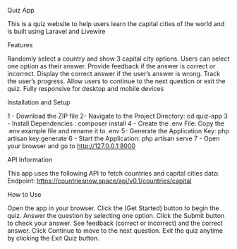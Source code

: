 Quiz App

This is a quiz website to help users learn the capital cities of the world and is built using Laravel and Livewire


Features

Randomly select a country and show 3 capital city options.
Users can select one option as their answer.
Provide feedback if the answer is correct or incorrect.
Display the correct answer if the user’s answer is wrong.
Track the user’s progress.
Allow users to continue to the next question or exit the quiz.
Fully responsive for desktop and mobile devices




Installation and Setup

1 - Download the ZIP file
2-  Navigate to the Project Directory: cd quiz-app
3 - Install Dependencies : composer install
4 - Create the .env File: Copy the .env.example file and rename it to .env
5-  Generate the Application Key: php artisan key:generate
6 - Start the Application: php artisan serve
7 - Open your browser and go to http://127.0.0.1:8000



API Information

This app uses the following API to fetch countries and capital cities data:
Endpoint: https://countriesnow.space/api/v0.1/countries/capital


How to Use

Open the app in your browser.
Click the (Get Started) button to begin the quiz.
Answer the question by selecting one option.
Click the Submit button to check your answer.
See feedback (correct or incorrect) and the correct answer.
Click Continue to move to the next question.
Exit the quiz anytime by clicking the Exit Quiz button.
